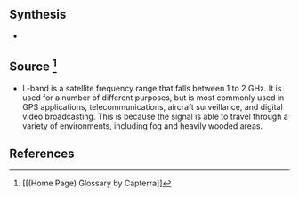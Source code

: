 ## Synthesis
- 
## Source [^1]
- L-band is a satellite frequency range that falls between 1 to 2 GHz. It is used for a number of different purposes, but is most commonly used in GPS applications, telecommunications, aircraft surveillance, and digital video broadcasting. This is because the signal is able to travel through a variety of environments, including fog and heavily wooded areas.
## References

[^1]: [[(Home Page) Glossary by Capterra]]